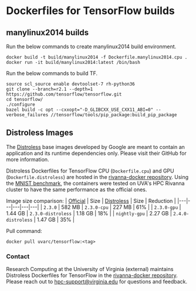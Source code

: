 # Dockerfiles for TensorFlow builds

## manylinux2014 builds
Run the below commands to create manylinux2014 build environment.    
```
docker build -t build/manylinux2014 -f Dockerfile.manylinux2014.cpu .
docker run -it build/manylinux2014:latest /bin/bash
```

Run the below commands to build TF.  
```
source scl_source enable devtoolset-7 rh-python36
git clone --branch=r2.1 --depth=1 https://github.com/tensorflow/tensorflow.git
cd tensorflow/
./configure
bazel build -c opt --cxxopt="-D_GLIBCXX_USE_CXX11_ABI=0" --verbose_failures //tensorflow/tools/pip_package:build_pip_package
```

## Distroless Images
The [Distroless](https://github.com/GoogleContainerTools/distroless) base images developed by Google are meant to contain an application and its runtime dependencies only. Please visit their GitHub for more information.

Distroless Dockerfiles for TensorFlow CPU (`Dockerfile.cpu`) and GPU (`Dockerfile.distroless`) are hosted in the [rivanna-docker repository](https://github.com/uvarc/rivanna-docker). Using the [MNIST benchmark](https://www.tensorflow.org/tutorials/quickstart/beginner), the containers were tested on UVA's HPC Rivanna cluster to have the same performance as the official ones.

Image size comparison:
| [Official](https://hub.docker.com/r/tensorflow/tensorflow/tags) | Size | [Distroless](https://hub.docker.com/r/uvarc/tensorflow/tags) | Size | Reduction |
|---|---|---|---|---|
| `2.3.0` | 582 MB | `2.3.0-cpu` | 227 MB | 61% |
| `2.3.0-gpu` | 1.44 GB | `2.3.0-distroless` | 1.18 GB | 18% |
| `nightly-gpu` | 2.27 GB | `2.4.0-distroless` | 1.47 GB | 35% |

Pull command:
```
docker pull uvarc/tensorflow:<tag>
```

### Contact
Research Computing at the University of Virginia (external) maintains Distroless Dockerfiles for TensorFlow in the [rivanna-docker repository](https://github.com/uvarc/rivanna-docker). Please reach out to hpc-support@virginia.edu for questions and feedback.

